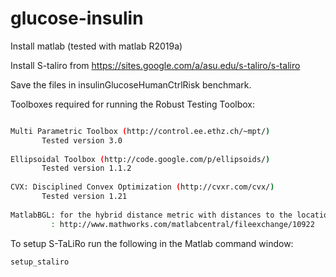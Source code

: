 # glucose-insulin


Install matlab (tested with matlab R2019a)

Install S-taliro from https://sites.google.com/a/asu.edu/s-taliro/s-taliro

Save the files in insulinGlucoseHumanCtrlRisk benchmark.

Toolboxes required for running the Robust Testing Toolbox:
```bash

Multi Parametric Toolbox (http://control.ee.ethz.ch/~mpt/)
	   Tested version 3.0
	
Ellipsoidal Toolbox (http://code.google.com/p/ellipsoids/)
	   Tested version 1.1.2
	
CVX: Disciplined Convex Optimization (http://cvxr.com/cvx/)
	   Tested version 1.21
 
MatlabBGL: for the hybrid distance metric with distances to the location guards
         : http://www.mathworks.com/matlabcentral/fileexchange/10922
```


To setup S-TaLiRo run the following in the Matlab command window:
```bash
setup_staliro
```
